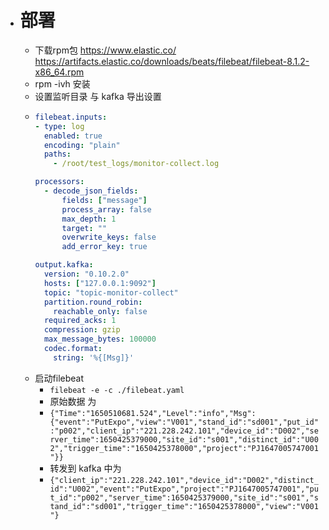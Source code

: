 - # 部署
	- 下载rpm包 https://www.elastic.co/
	  https://artifacts.elastic.co/downloads/beats/filebeat/filebeat-8.1.2-x86_64.rpm
	- rpm -ivh 安装
	- 设置监听目录 与 kafka 导出设置
	- ```yaml
	  filebeat.inputs:
	  - type: log
	    enabled: true
	    encoding: "plain"
	    paths:
	      - /root/test_logs/monitor-collect.log
	  
	  processors:
	    - decode_json_fields:
	        fields: ["message"]
	        process_array: false
	        max_depth: 1
	        target: ""
	        overwrite_keys: false
	        add_error_key: true
	  
	  output.kafka:
	    version: "0.10.2.0"
	    hosts: ["127.0.0.1:9092"]
	    topic: "topic-monitor-collect"
	    partition.round_robin:
	      reachable_only: false
	    required_acks: 1
	    compression: gzip
	    max_message_bytes: 100000
	    codec.format:
	      string: '%{[Msg]}'
	  ```
	- 启动filebeat
		- ``filebeat -e -c ./filebeat.yaml``
		- 原始数据 为
		- ``{"Time":"1650510681.524","Level":"info","Msg":{"event":"PutExpo","view":"V001","stand_id":"sd001","put_id":"p002","client_ip":"221.228.242.101","device_id":"D002","server_time":1650425379000,"site_id":"s001","distinct_id":"U002","trigger_time":"1650425378000","project":"PJ1647005747001"}}``
		- 转发到 kafka 中为
		- ``{"client_ip":"221.228.242.101","device_id":"D002","distinct_id":"U002","event":"PutExpo","project":"PJ1647005747001","put_id":"p002","server_time":1650425379000,"site_id":"s001","stand_id":"sd001","trigger_time":"1650425378000","view":"V001"}``